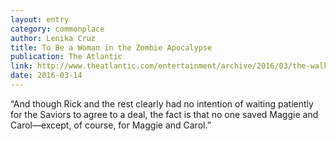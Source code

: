 ```yaml
---
layout: entry
category: commonplace
author: Lenika Cruz
title: To Be a Woman in the Zombie Apocalypse
publication: The Atlantic
link: http://www.theatlantic.com/entertainment/archive/2016/03/the-walking-dead-live-from-the-kill-floor/473337/
date: 2016-03-14
---
```


“And though Rick and the rest clearly had no intention of waiting patiently for the Saviors to agree to a deal, the fact is that no one saved Maggie and Carol—except, of course, for Maggie and Carol.”


